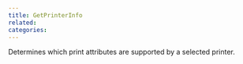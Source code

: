 ```yaml
---
title: GetPrinterInfo
related:
categories:
---
```


Determines which print attributes are supported by a selected printer.